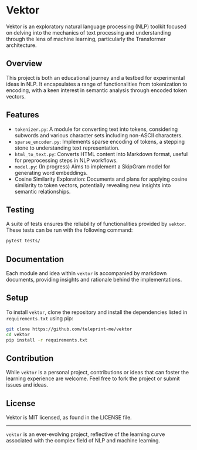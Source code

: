 # Vektor

Vektor is an exploratory natural language processing (NLP) toolkit focused on
delving into the mechanics of text processing and understanding through the lens
of machine learning, particularly the Transformer architecture.

## Overview

This project is both an educational journey and a testbed for experimental ideas
in NLP. It encapsulates a range of functionalities from tokenization to
encoding, with a keen interest in semantic analysis through encoded token
vectors.

## Features

- `tokenizer.py`: A module for converting text into tokens, considering subwords
  and various character sets including non-ASCII characters.
- `sparse_encoder.py`: Implements sparse encoding of tokens, a stepping stone to
  understanding text representation.
- `html_to_text.py`: Converts HTML content into Markdown format, useful for
  preprocessing steps in NLP workflows.
- `model.py`: (In progress) Aims to implement a SkipGram model for generating
  word embeddings.
- Cosine Similarity Exploration: Documents and plans for applying cosine
  similarity to token vectors, potentially revealing new insights into semantic
  relationships.

## Testing

A suite of tests ensures the reliability of functionalities provided by
`vektor`. These tests can be run with the following command:

```sh
pytest tests/
```

## Documentation

Each module and idea within `vektor` is accompanied by markdown documents,
providing insights and rationale behind the implementations.

## Setup

To install `vektor`, clone the repository and install the dependencies listed in `requirements.txt` using pip:

```sh
git clone https://github.com/teleprint-me/vektor
cd vektor
pip install -r requirements.txt
```

## Contribution

While `vektor` is a personal project, contributions or ideas that can foster the
learning experience are welcome. Feel free to fork the project or submit issues
and ideas.

## License

Vektor is MIT licensed, as found in the LICENSE file.

---

`vektor` is an ever-evolving project, reflective of the learning curve
associated with the complex field of NLP and machine learning.
